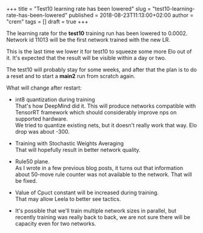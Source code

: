 +++
title = "Test10 learning rate has been lowered"
slug = "test10-learning-rate-has-been-lowered"
published = 2018-08-23T11:13:00+02:00
author = "crem"
tags = []
draft = true
+++

The learning rate for the **test10** training run has been lowered to 0.0002.
Network id 11013 will be the first network trained with the new LR.  
  
This is the last time we lower it for test10 to squeeze some more Elo out of
it. It's expected that the result will be visible within a day or two.  
  
The test10 will probably stay for some weeks, and after that the plan is to do
a reset and to start a **main2** run from scratch again.  
  
What will change after restart:  

  * int8 quantization during training  
That's how DeepMind did it. This will produce networks compatible with
TensorRT framework which should considerably improve nps on supported
hardware.  
We tried to quantize existing nets, but it doesn't really work that way. Elo
drop was about -300.

  * Training with Stochastic Weights Averaging  
That will hopefully result in better network quality.

  * Rule50 plane.  
As I wrote in a few previous blog posts, it turns out that information about
50-move rule counter was not available to the network. That will be fixed.

  * Value of Cpuct constant will be increased during training.  
That may allow Leela to better see tactics.

  * It's possible that we'll train multiple network sizes in parallel, but recently training was really back to back, we are not sure there will be capacity even for two networks.
